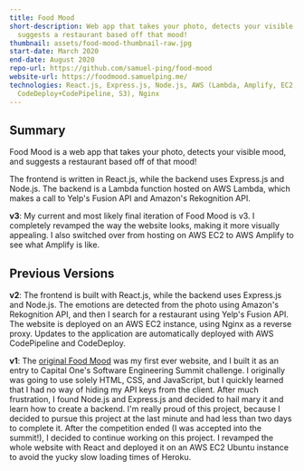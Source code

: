 ```yaml
---
title: Food Mood
short-description: Web app that takes your photo, detects your visible mood, and
  suggests a restaurant based off that mood!
thumbnail: assets/food-mood-thumbnail-raw.jpg
start-date: March 2020
end-date: August 2020
repo-url: https://github.com/samuel-ping/food-mood
website-url: https://foodmood.samuelping.me/
technologies: React.js, Express.js, Node.js, AWS (Lambda, Amplify, EC2,
  CodeDeploy+CodePipeline, S3), Nginx
---
```

## Summary

Food Mood is a web app that takes your photo, detects your visible mood, and suggests a restaurant based off of that mood!

The frontend is written in React.js, while the backend uses Express.js and Node.js. The backend is a Lambda function hosted on AWS Lambda, which makes a call to Yelp's Fusion API and Amazon's Rekognition API.

**v3**: My current and most likely final iteration of Food Mood is v3. I completely revamped the way the website looks, making it more visually appealing. I also switched over from hosting on AWS EC2 to AWS Amplify to see what Amplify is like.

## Previous Versions

**v2**: The frontend is built with React.js, while the backend uses Express.js and Node.js. The emotions are detected from the photo using Amazon's Rekognition API, and then I search for a restaurant using Yelp's Fusion API. The website is deployed on an AWS EC2 instance, using Nginx as a reverse proxy. Updates to the application are automatically deployed with AWS CodePipeline and CodeDeploy.

**v1**: The [original Food Mood](https://oldmyfoodmood.herokuapp.com/) was my first ever website, and I built it as an entry to Capital One's Software Engineering Summit challenge. I originally was going to use solely HTML, CSS, and JavaScript, but I quickly learned that I had no way of hiding my API keys from the client. After much frustration, I found Node.js and Express.js and decided to hail mary it and learn how to create a backend. I'm really proud of this project, because I decided to pursue this project at the last minute and had less than two days to complete it. After the competition ended (I was accepted into the summit!), I decided to continue working on this project. I revamped the whole website with React and deployed it on an AWS EC2 Ubuntu instance to avoid the yucky slow loading times of Heroku.
